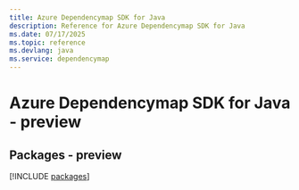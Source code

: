 ```yaml
---
title: Azure Dependencymap SDK for Java
description: Reference for Azure Dependencymap SDK for Java
ms.date: 07/17/2025
ms.topic: reference
ms.devlang: java
ms.service: dependencymap
---
```

# Azure Dependencymap SDK for Java - preview
## Packages - preview
[!INCLUDE [packages](dependencymap-index.md)]